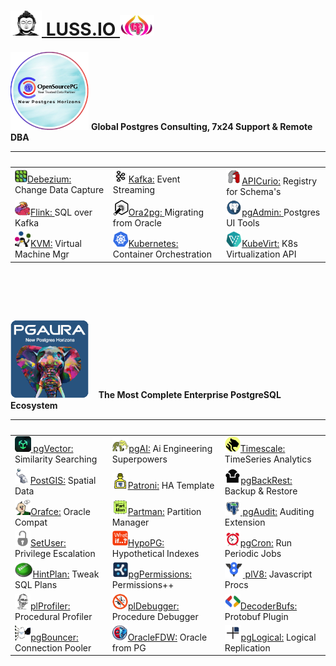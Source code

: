  

# [<img height=40 width=50 src=img/budha.png> LUSS.IO <img height=33 width=55 src=img/purple-pg-aura.png>](https://pgora.com)

<img height=125 width=125 src=img/opensourcepg.png>  **Global Postgres Consulting, 7x24 Support & Remote DBA**

| &nbsp; | &nbsp; | &nbsp; |
| :----- | :----- | :----- | 
| [<img height=20 width=20 src=img/debezium.jpg>Debezium:](https://debezium.io) Change Data Capture | [<img height=20 width=25 src=img/kafka.jpg>Kafka:](https://kafka.apache.org) Event Streaming | [<img height=25 width=25 src=img/apicurio.png>APICurio:](https://www.apicur.io/registry/) Registry for Schema's  
| [<img height=25 width=25 src=img/flink.jpg>Flink: ](https://flink.apache.org) SQL over Kafka | [<img height=25 width=25 src=img/ora2pg.png>Ora2pg: ](https://ora2pg.darold.net) Migrating from Oracle | [<img height=25 width=25 src=img/pgadmin4.png>pgAdmin: ](https://pgAdmin.org) Postgres UI Tools 
| [<img height=25 width=25 src=img/kvm.png>KVM:](https://virt-manager.org/) Virtual Machine Mgr | [<img height=25 width=25 src=img/k8s.svg>Kubernetes:](https://kubernetes.io) Container Orchestration | [<img height=25 width=25 src=img/kubevirt.png>KubeVirt:](https://kubevirt.io) K8s Virtualization API

# &nbsp;

<img height=125 width=125 src=img/pgaura.png> &nbsp;&nbsp; **The Most Complete Enterprise PostgreSQL Ecosystem**

| &nbsp; | &nbsp; | &nbsp; |
| :----- | :----- | :----- | 
| [<img height=25 width25 src=img/vector.png> pgVector:](https://github.com/pgvector/pgvector?tab=readme-ov-file#getting-started) Similarity Searching | [<img height=25 width25 src=img/pgai.png>pgAI:](https://github.com/timescale/pgai?tab=readme-ov-file#create-a-table-and-run-a-vectorizer) Ai Engineering Superpowers | [<img height=25 width25 src=img/timescale.png>Timescale:](https://github.com/timescale/timescaledb?tab=readme-ov-file#create-a-hypertable) TimeSeries Analytics
| [<img height=25 width25 src=img/postgis.jpg>PostGIS:](https://postgis.net) Spatial Data | [<img height=25 width25 src=img/patroni.png>Patroni:](https://github.com/patroni/patroni]) HA Template | [<img height=25 width25 src=img/backrest.png>pgBackRest:](https://pgbackrest.org) Backup & Restore
| [<img height=25 width25 src=img/orafce.png>Orafce:](https://github.com/orafce/orafce/) Oracle Compat | [<img height=25 width25 src=img/partman.png>Partman:](https://github.com/pgpartman/pg_partman) Partition Manager| [<img height=25 width25 src=img/pgaudit.png> pgAudit:](https://pgaudit.org/) Auditing Extension 
| [<img height=25 width25 src=img/setuser.png>SetUser:](https://github.com/pgaudit/set_user?tab=readme-ov-file#postgresql-set_user-extension-module) Privilege Escalation| [<img height=25 width25 src=img/whatif.png>HypoPG:](https://github.com/) Hypothetical Indexes | [<img height=25 width25 src=img/cron.png>pgCron:](https://github.com/citusdata/pg_cron?tab=readme-ov-file#what-is-pg_cron) Run Periodic Jobs
| [<img height=25 width25 src=img/hintplan.png>HintPlan:](https://github.com/ossc-db/pg_hint_plan) Tweak SQL Plans | [<img height=25 width25 src=img/cybertec.png>pgPermissions:](https://github.com/cybertec-postgresql/pg_permissions?tab=readme-ov-file#postgresql-permission-reports-and-checks) Permissions++ | [<img height=25 width25 src=img/v8.png> plV8:](https://plv8.github.io/) Javascript Procs 
| [<img height=25 width25 src=img/jan.png>plProfiler:](https://github.com) Procedural Profiler | [<img height=25 width25 src=img/debugger.png>plDebugger:](https://github.com/EnterpriseDB/pldebugger) Procedure Debugger | [<img height=25 width25 src=img/protobufs.jpg>DecoderBufs:](https://github.com/debezium/postgres-decoderbufs) Protobuf Plugin
| [<img height=25 width25 src=img/pgbouncer.png>pgBouncer:](https://pgbouncer.org) Connection Pooler | [<img height=25 width25 src=img/oracle_fdw.png>OracleFDW:](https://github.com/laurenz/oracle_fdw?tab=readme-ov-file#foreign-data-wrapper-for-oracle) Oracle from PG | [<img height=25 width25 src=img/pglogical.png>pgLogical:](https://github.com/2ndquadrant/pglogical?tab=readme-ov-file#usage) Logical Replication



